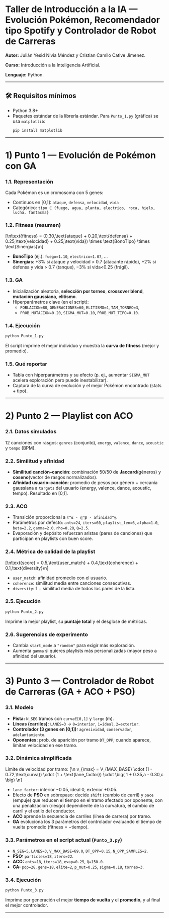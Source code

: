 
# Taller de Introducción a la IA — **Evolución Pokémon, Recomendador tipo Spotify y Controlador de Robot de Carreras**

**Autor:** Julián Yesid Nivia Méndez y Cristian Camilo Cative Jimenez.

**Curso:** Introducción a la Inteligencia Artificial.

**Lenguaje:** Python.

---

## 🛠 Requisitos mínimos

- Python 3.8+  
- Paquetes estándar de la librería estándar. Para `Punto_1.py` (gráfica) se usa `matplotlib`:
  ```bash
  pip install matplotlib
  ```

---

# 1) **Punto 1 — Evolución de Pokémon con GA**

### 1.1. Representación
Cada Pokémon es un cromosoma con 5 genes:
- Continuos en \[0,1]: `ataque`, `defensa`, `velocidad`, `vida`  
- Categórico: `tipo ∈ {fuego, agua, planta, electrico, roca, hielo, lucha, fantasma}`

### 1.2. Fitness (resumen)
\[\n\text{fitness} = (0.30\,\text{ataque} + 0.20\,\text{defensa} + 0.25\,\text{velocidad} + 0.25\,\text{vida}) \times \text{BonoTipo} \times \text{Sinergias}\n\]

- **BonoTipo** (ej.): `fuego=1.10`, `electrico=1.07`, …  
- **Sinergias**: +3% si ataque y velocidad > 0.7 (atacante rápido), +2% si defensa y vida > 0.7 (tanque), −3% si vida<0.25 (frágil).

### 1.3. GA
- Inicialización aleatoria, **selección por torneo**, **crossover blend**, **mutación gaussiana**, **elitismo**.
- Hiperparámetros clave (en el script):
  - `POBLACION=80`, `GENERACIONES=60`, `ELITISMO=4`, `TAM_TORNEO=3`,
  - `PROB_MUTACION=0.20`, `SIGMA_MUT=0.10`, `PROB_MUT_TIPO=0.10`.

### 1.4. Ejecución
```bash
python Punto_1.py
```
El script imprime el mejor individuo y muestra la **curva de fitness** (mejor y promedio).

### 1.5. Qué reportar
- Tabla con hiperparámetros y su efecto (p. ej., aumentar `SIGMA_MUT` acelera exploración pero puede inestabilizar).  
- Captura de la curva de evolución y el mejor Pokémon encontrado (stats + tipo).

---

# 2) **Punto 2 — Playlist con ACO**

### 2.1. Datos simulados
12 canciones con rasgos: `genres` (conjunto), `energy`, `valence`, `dance`, `acoustic` y `tempo` (BPM).

### 2.2. Similitud y afinidad
- **Similitud canción–canción**: combinación 50/50 de **Jaccard**(géneros) y **coseno**(vector de rasgos normalizados).  
- **Afinidad usuario–canción**: promedio de pesos por género + cercanía gaussiana a `targets` del usuario (energy, valence, dance, acoustic, tempo). Resultado en \[0,1].

### 2.3. ACO
- Transición proporcional a `τ^α · η^β · afinidad^γ`.  
- Parámetros por defecto: `ants=24`, `iters=60`, `playlist_len=6`, `alpha=1.0`, `beta=2.2`, `gamma=2.0`, `rho=0.20`, `Q=2.5`.
- Evaporación y depósito refuerzan aristas (pares de canciones) que participan en playlists con buen score.

### 2.4. Métrica de calidad de la playlist
\[\n\text{score} = 0.5\,\text{user\_match} + 0.4\,\text{coherence} + 0.1\,\text{diversity}\n\]
- `user_match`: afinidad promedio con el usuario.  
- `coherence`: similitud media entre canciones consecutivas.  
- `diversity`: 1 − similitud media de todos los pares de la lista.

### 2.5. Ejecución
```bash
python Punto_2.py
```
Imprime la mejor playlist, su **puntaje total** y el desglose de métricas.

### 2.6. Sugerencias de experimento
- Cambia `start_mode` a `"random"` para exigir más exploración.  
- Aumenta `gamma` si quieres playlists más personalizadas (mayor peso a afinidad del usuario).

---

# 3) **Punto 3 — Controlador de Robot de Carreras (GA + ACO + PSO)**

### 3.1. Modelo
- **Pista:** `N_SEG` tramos con `curva∈[0,1]` y `largo` (m).  
- **Líneas (carriles):** `LANES=3` → `0=interior`, `1=ideal`, `2=exterior`.  
- **Controlador (3 genes en [0,1]):** `agresividad`, `conservador`, `adelantamiento`.  
- **Oponentes:** prob. de aparición por tramo `DT_OPP`; cuando aparece, limitan velocidad en ese tramo.

### 3.2. Dinámica simplificada
Límite de velocidad por tramo:
\[\n v_{\max} = V_{MAX\_BASE} \cdot (1 - 0.72\,\text{curva}) \cdot (1 + \text{lane\_factor}) \cdot \big( 1 + 0.35\,a - 0.30\,c \big) \n\]
- `lane_factor`: interior −0.05, ideal 0, exterior +0.05.  
- Efecto de **PSO** en sobrepaso: decide `shift` (cambio de carril) y `pace` (empuje) que reducen el tiempo en el tramo afectado por oponente, con una penalización (riesgo) dependiente de la curvatura, el cambio de carril y el estilo del conductor.  
- **ACO** aprende la secuencia de carriles (línea de carrera) por tramo.  
- **GA** evoluciona los 3 parámetros del controlador evaluando el tiempo de vuelta promedio (fitness = −tiempo).

### 3.3. Parámetros en el script actual (`Punto_3.py`)
- `N_SEG=5`, `LANES=3`, `V_MAX_BASE=69.0`, `DT_OPP=0.15`, `N_OPP_SAMPLES=2`.  
- **PSO:** `particles=18`, `iters=22`.  
- **ACO:** `ants=18`, `iters=18`, `evap=0.25`, `Q=150.0`.  
- **GA:** `pop=28`, `gens=18`, `elite=2`, `p_mut=0.25`, `sigma=0.18`, `torneo=3`.

### 3.4. Ejecución
```bash
python Punto_3.py
```
Imprime por generación el mejor **tiempo de vuelta** y el **promedio**, y al final el mejor controlador.

---